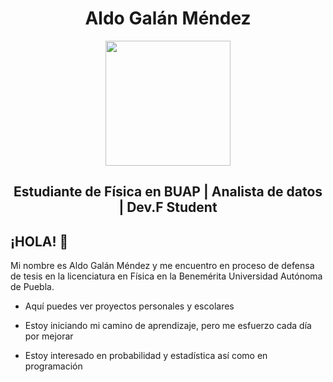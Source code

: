 <h1 align = "center"> Aldo Galán Méndez </h1>

<p align="center"><img width="200" src="https://c.tenor.com/6XIRlHQ0OkAAAAAC/spiderman-dancing.gif"></p>

<h2 align = "center"> Estudiante de Física en BUAP | Analista de datos | Dev.F Student </h2>


## **¡HOLA!** 👋

Mi nombre es Aldo Galán Méndez y me encuentro en proceso de defensa de tesis en la licenciatura en Física en la Benemérita Universidad Autónoma de Puebla. 

- Aquí puedes ver proyectos personales y escolares

- Estoy iniciando mi camino de aprendizaje, pero me esfuerzo cada día por mejorar 

- Estoy interesado en probabilidad y estadística así como en programación

